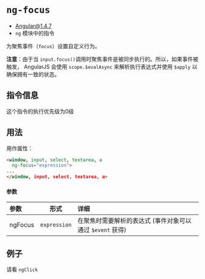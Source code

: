 # `ng-focus`
- Angular@1.4.7
- `ng` 模块中的指令

为聚焦事件（`focus`）设置自定义行为。

**注意**：由于当 `input.focus()`调用时聚焦事件是被同步执行的。所以，如果事件被触发，
AngularJS 会使用 `scope.$evalAsync` 来解析执行表达式并使用 `$apply` 以确保拥有一致的状态。


## 指令信息

这个指令的执行优先级为0级

## 用法

用作属性：

``` html
<window, input, select, textarea, a
  ng-focus="expression">
...
</window, input, select, textarea, a>
```

#### 参数

| 参数 | 形式 | 详细 |
|:----|:---:|:----|
|ngFocus|`expression`| 在聚焦时需要解析的表达式 (事件对象可以通过 `$event` 获得)|

## 例子

请看 `ngClick`
